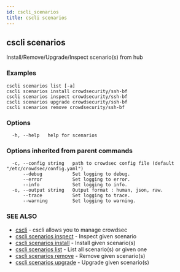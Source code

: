 ```yaml
---
id: cscli_scenarios
title: cscli scenarios
---
```

## cscli scenarios

Install/Remove/Upgrade/Inspect scenario(s) from hub

### Examples

```
cscli scenarios list [-a]
cscli scenarios install crowdsecurity/ssh-bf
cscli scenarios inspect crowdsecurity/ssh-bf
cscli scenarios upgrade crowdsecurity/ssh-bf
cscli scenarios remove crowdsecurity/ssh-bf

```

### Options

```
  -h, --help   help for scenarios
```

### Options inherited from parent commands

```
  -c, --config string   path to crowdsec config file (default "/etc/crowdsec/config.yaml")
      --debug           Set logging to debug.
      --error           Set logging to error.
      --info            Set logging to info.
  -o, --output string   Output format : human, json, raw.
      --trace           Set logging to trace.
      --warning         Set logging to warning.
```

### SEE ALSO

* [cscli](/docs/v1.0/cscli/)	 - cscli allows you to manage crowdsec
* [cscli scenarios inspect](/docs/v1.0/cscli/cscli_scenarios_inspect)	 - Inspect given scenario
* [cscli scenarios install](/docs/v1.0/cscli/cscli_scenarios_install)	 - Install given scenario(s)
* [cscli scenarios list](/docs/v1.0/cscli/cscli_scenarios_list)	 - List all scenario(s) or given one
* [cscli scenarios remove](/docs/v1.0/cscli/cscli_scenarios_remove)	 - Remove given scenario(s)
* [cscli scenarios upgrade](/docs/v1.0/cscli/cscli_scenarios_upgrade)	 - Upgrade given scenario(s)

